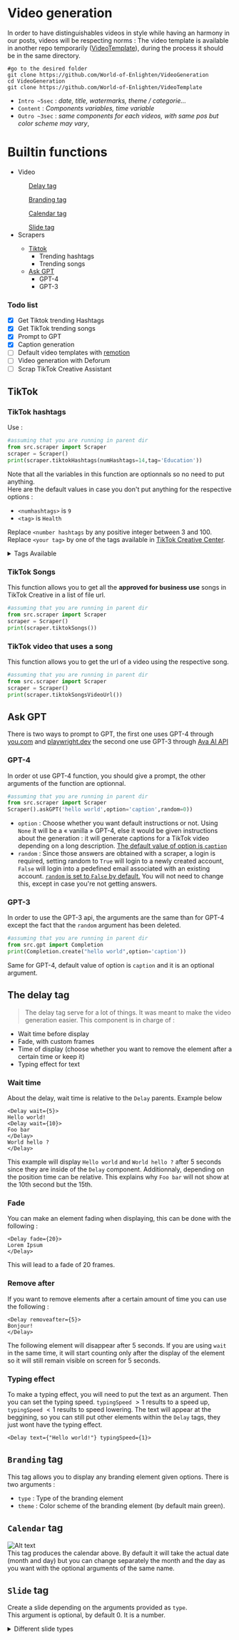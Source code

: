 # Video generation

In order to have distinguishables videos in style while having an harmony in our posts, videos will be respecting norms :
The video template is available in another repo temporarily (<a href="https://github.com/World-of-Enlighten/VideoTemplate">VideoTemplate</a>), during the process it should be in the same directory.
```
#go to the desired folder
git clone https://github.com/World-of-Enlighten/VideoGeneration
cd VideoGeneration
git clone https://github.com/World-of-Enlighten/VideoTemplate
```

- `Intro ~5sec` : *date, title, watermarks, theme / categorie...* 
- `Content` : *Components variables, time variable*
- `Outro ~3sec` : *same components for each videos, with same pos but color scheme may vary*, 


# Builtin functions

<ul>
<li>Video</li>
<ul><a href="#delay">Delay tag</a></ul>
<ul><a href="#branding">Branding tag</a></ul>
<ul><a href="#calendar">Calendar tag</a></ul>
<ul><a href="#slide">Slide tag</a></ul>
<li>Scrapers</li>
<ul>
<li><a href="#tiktok">Tiktok</a>
<ul><li>Trending hashtags</li><li>Trending songs</li></ul></li>
<li><a href="#ask-gpt">Ask GPT</a>
<ul><li>GPT-4</li><li>GPT-3</li></ul>
</li>
</ul>
</ul>


### Todo list

- [x] Get Tiktok trending Hashtags 
- [x] Get TikTok trending songs 
- [x] Prompt to GPT 
- [x] Caption generation 
- [ ] Default video templates with <a href="https://www.remotion.dev/">remotion</a>
- [ ] Video generation with Deforum
- [ ] Scrap TikTok Creative Assistant
## TikTok

### TikTok hashtags

Use : 
```py
#assuming that you are running in parent dir
from src.scraper import Scraper
scraper = Scraper()
print(scraper.tiktokHashtags(numHashtags=14,tag='Education'))
```

Note that all the variables in this function are optionnals so no need to put anything. <br>
Here are the default values in case you don't put anything for the respective options :

- `<numhashtags>` is `9`
- `<tag>` is `Health`


Replace `<number hashtags` by any positive integer between 3 and 100.
Replace `<your tag>` by one of the tags available in <a href="https://ads.tiktok.com/business/creativecenter/inspiration/popular/hashtag/pc/en">TikTok Creative Center</a>.

<details>
<summary>Tags Available</summary>
- Apparel & Accessories<br>
- Baby, Kids & Maternity<br>
- Beauty & Personal Care<br>
- Business Services<br>
- Education<br>
- Financial Services<br>
- Food & Beverage<br>
- Games<br>
- Health<br>
- Home Improvement<br>
- Household Products<br>
- Life Services<br>
- News & Entertainment<br>
- Pets<br>
- Sports & Outdoor<br>
- Tech & Electronics<br>
- Travel<br>
- Vehicle & Transportation<br>
</details>

### TikTok Songs

This function allows you to get all the **approved for business use** songs in TikTok Creative in a list of file url.


```py
#assuming that you are running in parent dir
from src.scraper import Scraper
scraper = Scraper()
print(scraper.tiktokSongs())
```

### TikTok video that uses a song

This function allows you to get the url of a video using the respective song.
```py
#assuming that you are running in parent dir
from src.scraper import Scraper
scraper = Scraper()
print(scraper.tiktokSongsVideoUrl())
```


## Ask GPT

There is two ways to prompt to GPT, the first one uses GPT-4 through <a href="https://you.com">you.com</a> and <a href="https://playwright.dev">playwright.dev</a> the second one use GPT-3 through <a href="https://ava-ai-ef611.web.app/">Ava AI API</a>

### GPT-4

In order ot use GPT-4 function, you should give a prompt, the other arguments of the function are optionnal. 
```py
#assuming that you are running in parent dir
from src.scraper import Scraper
Scraper().askGPT('hello world',option='caption',random=0))
```

- `option` : Choose whether you want default instructions or not. Using `None` it will be a « vanilla » GPT-4, else it would be given instructions about the generation : it will generate captions for a TikTok video depending on a long description. <u>The default value of option is `caption`</u>
- `random` : Since those answers are obtained with a scraper, a login is required, setting random to `True` will login to a newly created account, `False` will login into a pedefined email associated with an existing account.
<u>`random` is set to `False` by default.</u> You will not need to change this, except in case you're not getting answers.

### GPT-3

In order to use the GPT-3 api, the arguments are the same than for GPT-4 except the fact that the `random` argument has been deleted.

```py
#assuming that you are running in parent dir
from src.gpt import Completion
print(Completion.create("hello world",option='caption'))
```

Same for GPT-4, default value of option is `caption` and it is an optional argument.

## <a id="delay">The delay tag</a>

> The delay tag serve for a lot of things. It was meant to make the video generation easier. This component is in charge of :

- Wait time before display
- Fade, with custom frames
- Time of display (choose whether you want to remove the element after a certain time or keep it)
- Typing effect for text


### Wait time
About the delay, wait time is relative to the `Delay` parents. Example below
```tsx
<Delay wait={5}>
Hello world!
<Delay wait={10}>
Foo bar
</Delay>
World hello ?
</Delay>
```
This example will display `Hello world` and `World hello ?` after 5 seconds since they are inside of the `Delay` component. Additionnaly, depending on the position time can be relative. This explains why `Foo bar` will not show at the 10th second but the 15th.

### Fade

You can make an element fading when displaying, this can be done with the following :
```tsx
<Delay fade={20}>
Lorem Ipsum
</Delay>
```
This will lead to a fade of 20 frames. 

### Remove after

If you want to remove elements after a certain amount of time you can use the following :
```tsx
<Delay removeafter={5}>
Bonjour!
</Delay>
```
The following element will disappear after 5 seconds. If you are using `wait` in the same time, it will start counting only after the display of the element so it will still remain visible on screen for 5 seconds. 


### Typing effect

To make a typing effect, you will need to put the text as an argument. Then you can set the typing speed. `typingSpeed` $> 1$ results to a speed up, `typingSpeed` $< 1$ results to speed lowering.
The text will appear at the beggining, so you can still put other elements within the `Delay` tags, they just wont have the typing effect.

```tsx
<Delay text={"Hello world!"} typingSpeed={1}>
```

## <a id="branding">`Branding` tag</a>

This tag allows you to display any branding element given options.
There is two arguments :<br>
- `type` : Type of the branding element<br>
- `theme` : Color scheme of the branding element (by default main green).

## <a id="calendar">`Calendar` tag</a>
![Alt text](https://media.discordapp.net/attachments/1122621699620352080/1140648604550320198/image.png?width=700&height=660)<br>
This tag produces the calendar above. By default it will take the actual date (month and day) but you can change separately the month and the day as you want with the optional arguments of the same name.

## <a id="slide">`Slide` tag</a>

Create a slide depending on the arguments provided as `type`.<br>
This argument is optional, by default 0. It is a number.<br>
<details>
  <summary>Different slide types</summary>
  <table>
    <thead>
      <tr>
        <th>Slide Number</th>
        <th>Result</th>
      </tr>
    </thead>
    <tbody>
      <tr>
        <td>0</td>
        <td>
          <img src="https://media.discordapp.net/attachments/1122621699620352080/1140658668480774194/image.png?width=738&height=1236" style="zoom: 0.3" />
        </td>
      </tr>
      <tr>
        <td>1</td>
        <td>
          <img src="https://media.discordapp.net/attachments/1122621699620352080/1140667307102842952/image.png?width=738&height=1236" style="zoom: 0.3" />
        </td>
      </tr>
      <tr>
        <td>2</td>
        <td>
          <img src="https://media.discordapp.net/attachments/1122621699620352080/1140667693222072431/image.png?width=738&height=1236" style="zoom: 0.3" />
        </td>
      </tr>
    </tbody>
  </table>
</details>




